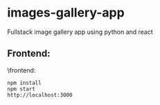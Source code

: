 # images-gallery-app
Fullstack image gallery app using python and react

## Frontend: 
\frontend: 
```
npm install
npm start
http://localhost:3000
```